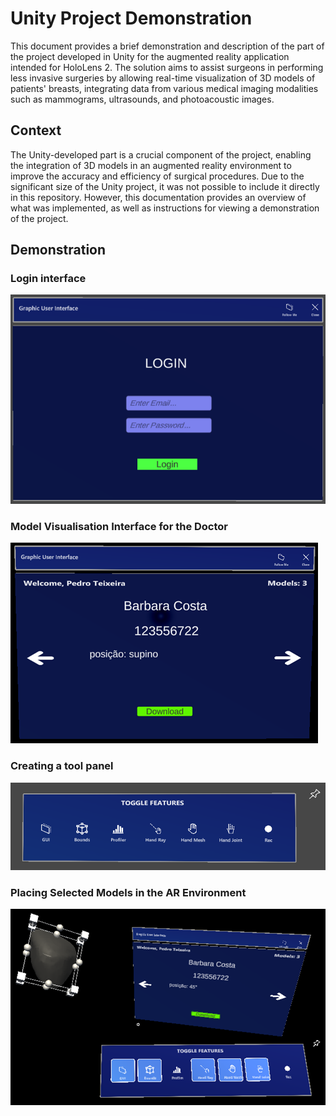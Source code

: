 # Unity Project Demonstration

This document provides a brief demonstration and description of the part of the project developed in Unity for the augmented reality application intended for HoloLens 2. The solution aims to assist surgeons in performing less invasive surgeries by allowing real-time visualization of 3D models of patients' breasts, integrating data from various medical imaging modalities such as mammograms, ultrasounds, and photoacoustic images.

## Context

The Unity-developed part is a crucial component of the project, enabling the integration of 3D models in an augmented reality environment to improve the accuracy and efficiency of surgical procedures. Due to the significant size of the Unity project, it was not possible to include it directly in this repository. However, this documentation provides an overview of what was implemented, as well as instructions for viewing a demonstration of the project.

## Demonstration

### Login interface
![Login interface](images/login.png)

### Model Visualisation Interface for the Doctor
![Model Visualisation Interface for the Doctor](images/doctor-interface.png)

### Creating a tool panel
![Creating a tool panel](images/tool-panel.png)

### Placing Selected Models in the AR Environment
![Placing Selected Models in the AR Environment](images/placing-model.png)

